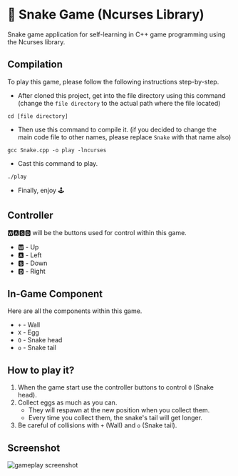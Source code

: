 # 🐍 Snake Game (Ncurses Library) 

Snake game application for self-learning in C++ game programming using the Ncurses library.
 
## Compilation

To play this game, please follow the following instructions step-by-step.

* After cloned this project, get into the file directory using this command (change the `file directory` to the actual path where the file located)

```
cd [file directory]
```

* Then use this command to compile it. (if you decided to change the main code file to other names, please replace  `Snake` with that name also)

```
gcc Snake.cpp -o play -lncurses
```

* Cast this command to play.

```
./play
```
* Finally, enjoy 🕹️

## Controller

🆆🅰🆂🅳 will be the buttons used for control within this game.

* 🆆 - Up
* 🅰 - Left
* 🆂 - Down
* 🅳 - Right

## In-Game Component

Here are all the components within this game.

* `+` - Wall
* `X` - Egg
* `O` - Snake head
* `o` - Snake tail

## How to play it?

1. When the game start use the controller buttons to control `O` (Snake head).
2. Collect eggs as much as you can.
   * They will respawn at the new position when you collect them.
   * Every time you collect them, the snake's tail will get longer.
4. Be careful of collisions with `+` (Wall) and `o` (Snake tail).

## Screenshot

![gameplay screenshot](https://drive.google.com/uc?export=view&id=1zi9okaC5Q7mv4WN4mwwXEdgqbZCPX1Q2)

